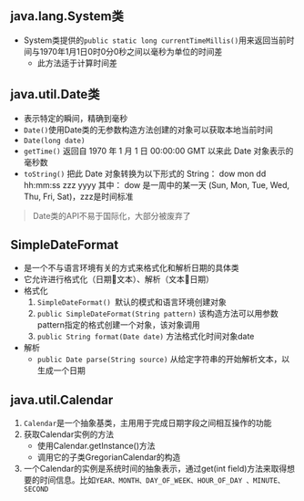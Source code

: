 ## java.lang.System类
- System类提供的`public static long currentTimeMillis()`用来返回当前时间与1970年1月1日0时0分0秒之间以毫秒为单位的时间差
    - 此方法适于计算时间差

## java.util.Date类
- 表示特定的瞬间，精确到毫秒
- `Date()`使用Date类的无参数构造方法创建的对象可以获取本地当前时间
- `Date(long date)`
- `getTime()` 返回自 1970 年 1 月 1 日 00:00:00 GMT 以来此 Date 对象表示的毫秒数
- `toString()` 把此 Date 对象转换为以下形式的 String： dow mon dd hh:mm:ss zzz yyyy 其中： dow 是一周中的某一天 (Sun, Mon, Tue, Wed, Thu, Fri, Sat)，zzz是时间标准
> Date类的API不易于国际化，大部分被废弃了

## SimpleDateFormat
- 是一个不与语言环境有关的方式来格式化和解析日期的具体类
- 它允许进行格式化（日期文本）、解析（文本日期）
- 格式化
    1. `SimpleDateFormat() `默认的模式和语言环境创建对象
    2. `public SimpleDateFormat(String pattern)` 该构造方法可以用参数pattern指定的格式创建一个对象，该对象调用
    3. `public String format(Date date)` 方法格式化时间对象date
- 解析
    - `public Date parse(String source)` 从给定字符串的开始解析文本，以生成一个日期

## java.util.Calendar
1. `Calendar`是一个抽象基类，主用用于完成日期字段之间相互操作的功能
2. 获取Calendar实例的方法
    - 使用Calendar.getInstance()方法
    - 调用它的子类GregorianCalendar的构造
3. 一个Calendar的实例是系统时间的抽象表示，通过get(int field)方法来取得想要的时间信息。比如`YEAR、MONTH、DAY_OF_WEEK、HOUR_OF_DAY 、MINUTE、SECOND`

